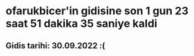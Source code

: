 # ofarukbicer'in gidisine son 1 gun 23 saat 51 dakika 35 saniye kaldi

## Gidis tarihi: 30.09.2022 :(